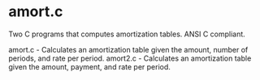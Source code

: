 # amort.c
Two C programs that computes amortization tables.  ANSI C compliant.

amort.c - Calculates an amortization table given the amount, number of periods, and rate per period.
amort2.c - Calculates an amortization table given the amount, payment, and rate per period.
